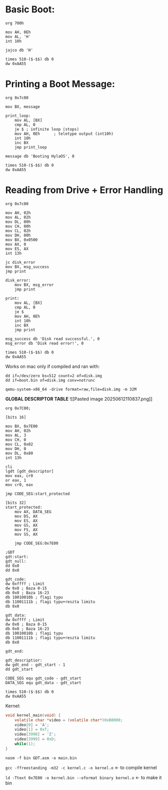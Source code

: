 # Basic Boot:
```Assembly
org 700h  
  
mov AH, 0Eh  
mov AL, 'H'  
int 10h  
  
jajco db 'H'  
  
times 510-($-$$) db 0  
dw 0xAA55
```
# Printing a Boot Message:
```Assembly
org 0x7c00  
  
mov BX, message  
  
print_loop:  
    mov AL, [BX]  
    cmp AL, 0  
    je $ ; infinite loop (stops)  
    mov AH, 0Eh      ; teletype output (int10h)  
    int 10h  
    inc BX  
    jmp print_loop  
  
message db 'Booting HylaOS', 0  
  
times 510-($-$$) db 0  
dw 0xAA55
```

# Reading from Drive + Error Handling
```Assembly
org 0x7c00  
  
mov AH, 02h  
mov AL, 02h  
mov DL, 00h  
mov CH, 00h  
mov CL, 02h  
mov DH, 00h  
mov BX, 0x0500  
mov AX, 0  
mov ES, AX  
int 13h  
  
jc disk_error  
mov BX, msg_success  
jmp print  
  
disk_error:  
    mov BX, msg_error  
    jmp print  
  
print:  
    mov AL, [BX]  
    cmp AL, 0  
    je $  
    mov AH, 0Eh  
    int 10h  
    inc BX  
    jmp print  
  
msg_success db 'Disk read successful.', 0  
msg_error db 'Disk read error!', 0  
  
times 510-($-$$) db 0  
dw 0xAA55
```

Works on mac only if compiled and ran with: 
```
dd if=/dev/zero bs=512 count=2 of=disk.img
dd if=boot.bin of=disk.img conv=notrunc
```

```
qemu-system-x86_64 -drive format=raw,file=disk.img -m 32M
```


**GLOBAL DESCRIPTOR TABLE**
![[Pasted image 20250612110837.png]]
```Assembly
org 0x7C00;  
  
[bits 16]  
  
mov BX, 0x7E00  
mov AH, 02h  
mov AL, 3  
mov CH, 0  
mov CL, 0x02  
mov DH, 0  
mov DL, 0x80  
int 13h  
  
cli  
lgdt [gdt_descriptor]  
mov eax, cr0  
or eax, 1  
mov cr0, eax  
  
jmp CODE_SEG:start_protected      
  
[bits 32]  
start_protected:  
    mov AX, DATA_SEG  
    mov DS, AX  
    mov ES, AX  
    mov GS, AX  
    mov FS, AX  
    mov SS, AX  
  
    jmp CODE_SEG:0x7E00  
  
;GDT  
gdt:start:  
gdt_null:  
dd 0x0  
dd 0x0  
  
gdt_code:  
dw 0xffff ; Limit  
dw 0x0 ; Baza 0-15  
db 0x0 ; Baza 16-23  
db 10010010b ; flagi typu  
db 11001111b ; flagi typu+reszta limitu  
db 0x0  
  
gdt_data:  
dw 0xffff ; Limit  
dw 0x0 ; Baza 0-15  
db 0x0 ; Baza 16-23  
db 10010010b ; flagi typu  
db 11001111b ; flagi typu+reszta limitu  
db 0x0  
  
gdt_end:  
  
gdt_descriptior:  
dw gdt_end - gdt_start - 1  
dd gdt_start  
  
CODE_SEG equ gdt_code - gdt_start  
DATA_SEG equ gdt_data - gdt_start  
  
times 510-($-$$) db 0  
dw 0xAA55
```

Kernel:
```C
void kernel_main(void) {  
    volatile char *video = (volatile char*)0xB8000;  
    video[0] = 'A';  
    video[1] = 0xf;  
    video[3998] = 'Z';  
    video[3999] = 0xD;  
    while(1);  
}
```

`nasm -f bin GDT.asm -o main.bin`

`gcc -ffreestanding -m32 -c kernel.c -o kernel.o` <- to compile kernel

`ld -Ttext 0x7E00 -o kernel.bin --oformat binary kernel.o` <- to make it bin
